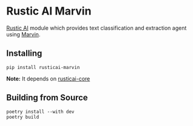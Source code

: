 # Rustic AI Marvin

[Rustic AI](https://www.rustic.ai/) module which provides text classification and extraction agent using [Marvin](https://www.askmarvin.ai/welcome/what_is_marvin/).

## Installing

```shell
pip install rusticai-marvin
```
**Note:** It depends on [rusticai-core](https://pypi.org/project/rusticai-core/)

## Building from Source

```shell
poetry install --with dev
poetry build
```
